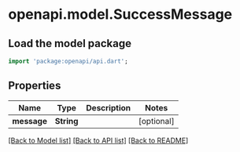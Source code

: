 # openapi.model.SuccessMessage

## Load the model package
```dart
import 'package:openapi/api.dart';
```

## Properties
Name | Type | Description | Notes
------------ | ------------- | ------------- | -------------
**message** | **String** |  | [optional] 

[[Back to Model list]](../README.md#documentation-for-models) [[Back to API list]](../README.md#documentation-for-api-endpoints) [[Back to README]](../README.md)


